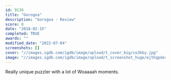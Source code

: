 ```yaml
---
id: 9136
title: "Gorogoa"
description: "Gorogoa - Review"
score: 8
date: "2018-02-15"
completed: TRUE
awards: ""
modified_date: "2022-07-04"
screenshots: []
cover: "//images.igdb.com/igdb/image/upload/t_cover_big/co3kby.jpg"
image: "//images.igdb.com/igdb/image/upload/t_screenshot_huge/ejthqpdoramuc53bhi5z.jpg"
---
```

Really unique puzzler with a lot of Woaaaah moments. 